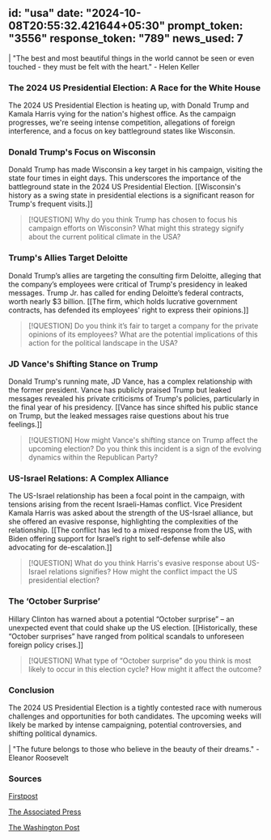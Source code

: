 
id: "usa"
date: "2024-10-08T20:55:32.421644+05:30"
prompt_token: "3556"
response_token: "789"
news_used: 7
------
| "The best and most beautiful things in the world cannot be seen or even touched - they must be felt with the heart." - Helen Keller

### The 2024 US Presidential Election: A Race for the White House

The 2024 US Presidential Election is heating up, with Donald Trump and Kamala Harris vying for the nation's highest office. As the campaign progresses, we're seeing intense competition, allegations of foreign interference, and a focus on key battleground states like Wisconsin.

### Donald Trump's Focus on Wisconsin

Donald Trump has made Wisconsin a key target in his campaign, visiting the state four times in eight days. This underscores the importance of the battleground state in the 2024 US Presidential Election. [[Wisconsin's history as a swing state in presidential elections is a significant reason for Trump's frequent visits.]] 

> [!QUESTION] Why do you think Trump has chosen to focus his campaign efforts on Wisconsin? What might this strategy signify about the current political climate in the USA?

### Trump's Allies Target Deloitte

Donald Trump’s allies are targeting the consulting firm Deloitte, alleging that the company’s employees were critical of Trump's presidency in leaked messages. Trump Jr. has called for ending Deloitte’s federal contracts, worth nearly $3 billion.  [[The firm, which holds lucrative government contracts, has defended its employees' right to express their opinions.]]

> [!QUESTION] Do you think it’s fair to target a company for the private opinions of its employees? What are the potential implications of this action for the political landscape in the USA? 

### JD Vance's Shifting Stance on Trump

Donald Trump's running mate, JD Vance, has a complex relationship with the former president. Vance has publicly praised Trump but leaked messages revealed his private criticisms of Trump's policies, particularly in the final year of his presidency. [[Vance has since shifted his public stance on Trump, but the leaked messages raise questions about his true feelings.]]

> [!QUESTION] How might Vance's shifting stance on Trump affect the upcoming election? Do you think this incident is a sign of the evolving dynamics within the Republican Party?

### US-Israel Relations: A Complex Alliance

The US-Israel relationship has been a focal point in the campaign, with tensions arising from the recent Israeli-Hamas conflict. Vice President Kamala Harris was asked about the strength of the US-Israel alliance, but she offered an evasive response, highlighting the complexities of the relationship.  [[The conflict has led to a mixed response from the US, with Biden offering support for Israel’s right to self-defense while also advocating for de-escalation.]]

> [!QUESTION] What do you think Harris's evasive response about US-Israel relations signifies? How might the conflict impact the US presidential election?

### The ‘October Surprise’

Hillary Clinton has warned about a potential “October surprise” – an unexpected event that could shake up the US election. [[Historically, these “October surprises” have ranged from political scandals to unforeseen foreign policy crises.]]

> [!QUESTION] What type of “October surprise” do you think is most likely to occur in this election cycle? How might it affect the outcome?

### Conclusion

The 2024 US Presidential Election is a tightly contested race with numerous challenges and opportunities for both candidates. The upcoming weeks will likely be marked by intense campaigning, potential controversies, and shifting political dynamics.  

| "The future belongs to those who believe in the beauty of their dreams." - Eleanor Roosevelt

### Sources

[Firstpost](https://www.firstpost.com/)

[The Associated Press](https://apnews.com/)

[The Washington Post](https://www.washingtonpost.com/)

